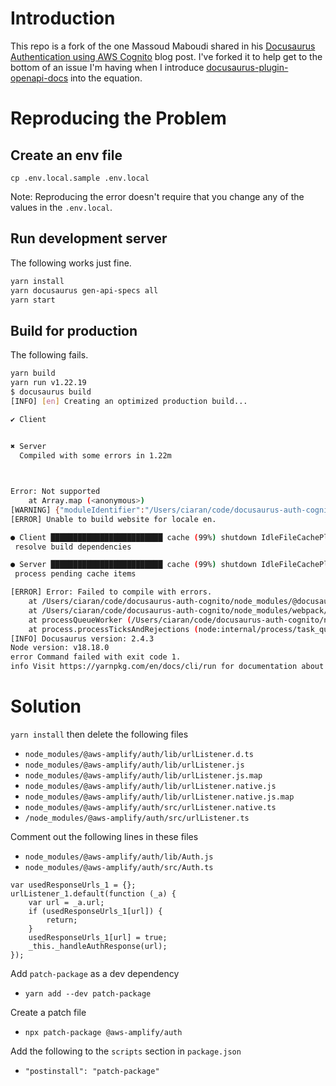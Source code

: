 # Introduction
This repo is a fork of the one Massoud Maboudi shared in his [Docusaurus Authentication using AWS Cognito](https://iammassoud.net/blog/docusaurus-authentication-using-aws-cognito) blog post. I've forked it to help get to the bottom of an issue I'm having when I introduce [docusaurus-plugin-openapi-docs](https://docusaurus-openapi.tryingpan.dev/) into the equation.

# Reproducing the Problem
## Create an env file
```
cp .env.local.sample .env.local
```
Note: Reproducing the error doesn't require that you change any of the values in the `.env.local`.

## Run development server
The following works just fine.
```bash
yarn install
yarn docusaurus gen-api-specs all
yarn start
```

## Build for production
The following fails.
```bash
yarn build
yarn run v1.22.19
$ docusaurus build
[INFO] [en] Creating an optimized production build...

✔ Client
  

✖ Server
  Compiled with some errors in 1.22m



Error: Not supported
    at Array.map (<anonymous>)
[WARNING] {"moduleIdentifier":"/Users/ciaran/code/docusaurus-auth-cognito/node_modules/aws-crt/dist/native/binding.js","moduleName":"./node_modules/aws-crt/dist/native/binding.js","loc":"92:18-31","message":"Critical dependency: the request of a dependency is an expression","compilerPath":"server"}
[ERROR] Unable to build website for locale en.

● Client █████████████████████████ cache (99%) shutdown IdleFileCachePlugin
 resolve build dependencies

● Server █████████████████████████ cache (99%) shutdown IdleFileCachePlugin
 process pending cache items

[ERROR] Error: Failed to compile with errors.
    at /Users/ciaran/code/docusaurus-auth-cognito/node_modules/@docusaurus/core/lib/webpack/utils.js:180:24
    at /Users/ciaran/code/docusaurus-auth-cognito/node_modules/webpack/lib/MultiCompiler.js:554:14
    at processQueueWorker (/Users/ciaran/code/docusaurus-auth-cognito/node_modules/webpack/lib/MultiCompiler.js:491:6)
    at process.processTicksAndRejections (node:internal/process/task_queues:77:11)
[INFO] Docusaurus version: 2.4.3
Node version: v18.18.0
error Command failed with exit code 1.
info Visit https://yarnpkg.com/en/docs/cli/run for documentation about this command.
```

# Solution
`yarn install` then delete the following files
- `node_modules/@aws-amplify/auth/lib/urlListener.d.ts`
- `node_modules/@aws-amplify/auth/lib/urlListener.js`
- `node_modules/@aws-amplify/auth/lib/urlListener.js.map`
- `node_modules/@aws-amplify/auth/lib/urlListener.native.js`
- `node_modules/@aws-amplify/auth/lib/urlListener.native.js.map`
- `node_modules/@aws-amplify/auth/src/urlListener.native.ts`
- `/node_modules/@aws-amplify/auth/src/urlListener.ts`

Comment out the following lines in these files
- `node_modules/@aws-amplify/auth/lib/Auth.js`
- `node_modules/@aws-amplify/auth/src/Auth.ts`

```
var usedResponseUrls_1 = {};
urlListener_1.default(function (_a) {
    var url = _a.url;
    if (usedResponseUrls_1[url]) {
        return;
    }
    usedResponseUrls_1[url] = true;
    _this._handleAuthResponse(url);
});
```
Add `patch-package` as a dev dependency
- `yarn add --dev patch-package`

Create a patch file
- `npx patch-package @aws-amplify/auth`

Add the following to the `scripts` section in `package.json`
- `"postinstall": "patch-package"`